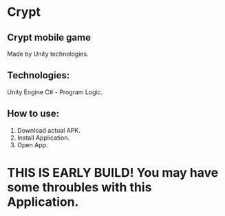 # Сrypt
## Crypt mobile game 
Made by Unity technologies.

## Technologies:
Unity Engine
C# - Program Logic.

## How to use:
1. Download actual APK.
2. Install Application.
3. Open App.

# THIS IS EARLY BUILD! You may have some throubles with this Application. 

